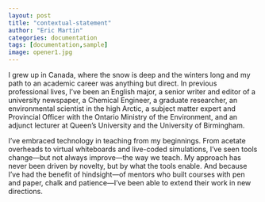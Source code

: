 ```yaml
---
layout: post
title: "contextual-statement"
author: "Eric Martin"
categories: documentation
tags: [documentation,sample]
image: opener1.jpg
---
```


I grew up in Canada, where the snow is deep and the winters long and my path to an academic career was anything but direct. In previous professional lives, I’ve been an English major, a senior writer and editor of a university newspaper, a Chemical Engineer, a graduate researcher, an environmental scientist in the high Arctic, a subject matter expert and Provincial Officer with the Ontario Ministry of the Environment, and an adjunct lecturer at Queen’s University and the University of Birmingham.

I’ve embraced technology in teaching from my beginnings. From acetate overheads to virtual whiteboards and live-coded simulations, I’ve seen tools change—but not always improve—the way we teach. My approach has never been driven by novelty, but by what the tools enable. And because I’ve had the benefit of hindsight—of mentors who built courses with pen and paper, chalk and patience—I’ve been able to extend their work in new directions.
